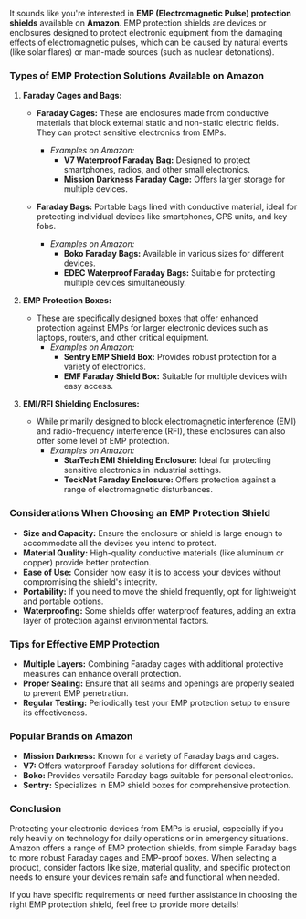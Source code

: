 It sounds like you're interested in **EMP (Electromagnetic Pulse) protection shields** available on **Amazon**. EMP protection shields are devices or enclosures designed to protect electronic equipment from the damaging effects of electromagnetic pulses, which can be caused by natural events (like solar flares) or man-made sources (such as nuclear detonations).

### Types of EMP Protection Solutions Available on Amazon

1. **Faraday Cages and Bags:**
   - **Faraday Cages:** These are enclosures made from conductive materials that block external static and non-static electric fields. They can protect sensitive electronics from EMPs.
     - *Examples on Amazon:*
       - **V7 Waterproof Faraday Bag:** Designed to protect smartphones, radios, and other small electronics.
       - **Mission Darkness Faraday Cage:** Offers larger storage for multiple devices.
   
   - **Faraday Bags:** Portable bags lined with conductive material, ideal for protecting individual devices like smartphones, GPS units, and key fobs.
     - *Examples on Amazon:*
       - **Boko Faraday Bags:** Available in various sizes for different devices.
       - **EDEC Waterproof Faraday Bags:** Suitable for protecting multiple devices simultaneously.

2. **EMP Protection Boxes:**
   - These are specifically designed boxes that offer enhanced protection against EMPs for larger electronic devices such as laptops, routers, and other critical equipment.
     - *Examples on Amazon:*
       - **Sentry EMP Shield Box:** Provides robust protection for a variety of electronics.
       - **EMF Faraday Shield Box:** Suitable for multiple devices with easy access.

3. **EMI/RFI Shielding Enclosures:**
   - While primarily designed to block electromagnetic interference (EMI) and radio-frequency interference (RFI), these enclosures can also offer some level of EMP protection.
     - *Examples on Amazon:*
       - **StarTech EMI Shielding Enclosure:** Ideal for protecting sensitive electronics in industrial settings.
       - **TeckNet Faraday Enclosure:** Offers protection against a range of electromagnetic disturbances.

### Considerations When Choosing an EMP Protection Shield

- **Size and Capacity:** Ensure the enclosure or shield is large enough to accommodate all the devices you intend to protect.
- **Material Quality:** High-quality conductive materials (like aluminum or copper) provide better protection.
- **Ease of Use:** Consider how easy it is to access your devices without compromising the shield's integrity.
- **Portability:** If you need to move the shield frequently, opt for lightweight and portable options.
- **Waterproofing:** Some shields offer waterproof features, adding an extra layer of protection against environmental factors.

### Tips for Effective EMP Protection

- **Multiple Layers:** Combining Faraday cages with additional protective measures can enhance overall protection.
- **Proper Sealing:** Ensure that all seams and openings are properly sealed to prevent EMP penetration.
- **Regular Testing:** Periodically test your EMP protection setup to ensure its effectiveness.

### Popular Brands on Amazon

- **Mission Darkness:** Known for a variety of Faraday bags and cages.
- **V7:** Offers waterproof Faraday solutions for different devices.
- **Boko:** Provides versatile Faraday bags suitable for personal electronics.
- **Sentry:** Specializes in EMP shield boxes for comprehensive protection.

### Conclusion

Protecting your electronic devices from EMPs is crucial, especially if you rely heavily on technology for daily operations or in emergency situations. Amazon offers a range of EMP protection shields, from simple Faraday bags to more robust Faraday cages and EMP-proof boxes. When selecting a product, consider factors like size, material quality, and specific protection needs to ensure your devices remain safe and functional when needed.

If you have specific requirements or need further assistance in choosing the right EMP protection shield, feel free to provide more details!
